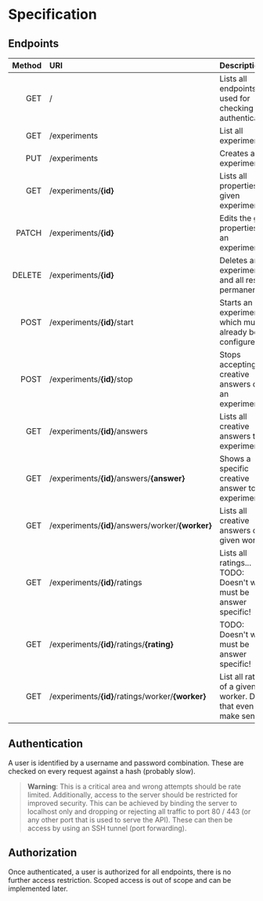 # Specification

## Endpoints

Method  | URI	 											    | Description                                                     |
-------:|:------------------------------------------------------|:----------------------------------------------------------------|
GET		| /														| Lists all endpoints, used for checking authentication.
GET             | /experiments                                                                                  | List all experiments.
PUT		| /experiments											| Creates a new experiment.
GET		| /experiments/**{id}**									| Lists all properties of a given experiment.
PATCH 	| /experiments/**{id}**									| Edits the given properties of an experiment.
DELETE  | /experiments/**{id}**									| Deletes an experiment and all results permanently.
POST 	| /experiments/**{id}**/start							| Starts an experiment which must already be configured.
POST 	| /experiments/**{id}**/stop							| Stops accepting new creative answers of to an experiment.
GET 	| /experiments/**{id}**/answers							| Lists all creative answers to an experiment.
GET 	| /experiments/**{id}**/answers/**{answer}**			| Shows a specific creative answer to an experiment.
GET 	| /experiments/**{id}**/answers/worker/**{worker}**		| Lists all creative answers of a given worker.
GET 	| /experiments/**{id}**/ratings							| Lists all ratings... TODO: Doesn't work, must be answer specific!
GET 	| /experiments/**{id}**/ratings/**{rating}**			| TODO: Doesn't work, must be answer specific!
GET 	| /experiments/**{id}**/ratings/worker/**{worker}**		| List all ratings of a given worker. Does that even make sense?

## Authentication

A user is identified by a username and password combination. These are checked on every request against a hash (probably slow).

> **Warning**: This is a critical area and wrong attempts should be rate limited. Additionally, access to the server should be restricted for improved security. This can be achieved by binding the server to localhost only and dropping or rejecting all traffic to port 80 / 443 (or any other port that is used to serve the API). These can then be access by using an SSH tunnel (port forwarding).

## Authorization

Once authenticated, a user is authorized for all endpoints, there is no further access restriction. Scoped access is out of scope and can be implemented later.
